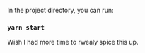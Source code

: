 In the project directory, you can run:

### `yarn start`

Wish I had more time to rwealy spice this up.